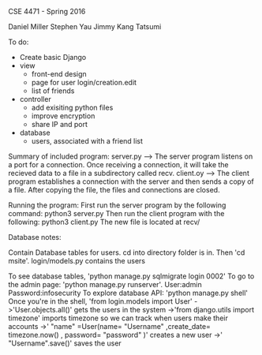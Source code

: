 CSE 4471 - Spring 2016

Daniel Miller
Stephen Yau
Jimmy Kang
Tatsumi 

To do:
- Create basic Django
- view
  - front-end design
  - page for user login/creation.edit
  - list of friends
- controller
  - add exisiting python files
  - improve encryption
  - share IP and port
- database 
  - users, associated with a friend list

Summary of included program:
server.py --> The server program listens on a port for a connection. Once receiving a connection, it will take the recieved data to a file in a subdirectory called recv.
client.oy --> The client program establishes a connection with the server and then sends a copy of a file.
After copying the file, the files and connections are closed.

Running the program:
First run the server program by the following command:
python3 server.py <local-port>
Then run the client program with the following:
python3 client.py <remote-IP> <remote-port> <local-file-to-transfer>
The new file is located at recv/<filename>

Database notes:
  
  Contain Database tables for users. cd into directory folder is in. Then 'cd msite'.
  login/models.py contains the users
  
  To see database tables, 'python manage.py sqlmigrate login 0002'
  To go to the admin page: 'python manage.py runserver'. User:admin Password:infosecurity
  To explore database API: 'python manage.py shell' Once you're in the shell, 'from login.models import User'
  ->'User.objects.all()' gets the users in the system
  ->'from django.utils import timezone' imports timezone so we can track when users make their accounts
  ->' "name" =User(name= "Username" ,create_date= timezone.now() , password= "password" )' creates a new user
  ->' "Username".save()' saves the user
  
